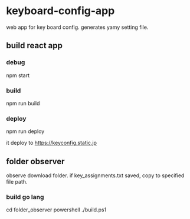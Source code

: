# keyboard-config-app

web app for key board config. generates yamy setting file.

## build react app

### debug

npm start

### build

npm run build

### deploy

npm run deploy

it deploy to https://keyconfig.static.jp

## folder observer

observe download folder. if key_assignments.txt saved, copy to specified file path.

### build go lang

cd folder_observer
powershell ./build.ps1
